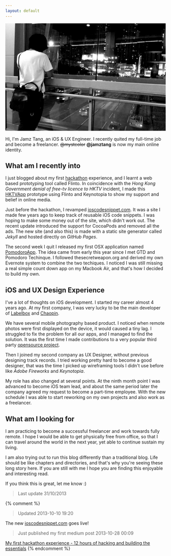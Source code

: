 ```yaml
---
layout: default
---
```


![main](/images/jamz-tang-main.jpg)

Hi, I'm Jamz Tang, an iOS & UX Engineer. I recently quited my full-time job and become a freelancer.
<s>@mystcolor</s> **@jamztang** is now my main online identity.

What am I recently into
----

I just blogged about my first [hackathon][] experience, and I learnt a web based
prototyping tool called Flinto. In coincidence with the _Hong Kong
Government denial of free-tv licence to HKTV_ incident, I made this [HKTVApp][]
prototype using Flinto and Keynotopia to show my support and belief in
online media.

Just before the hackathon, I revamped [ioscodesnippet.com][1]. It was a
site I made few years ago to keep track of reusable iOS code snippets.
I was hoping to make some money out of the site, which didn't work out. 
The recent update introduced the support for CocoaPods and removed all
the ads. The new site (and also this) is made with a static site
generator called _Jekyll_ and hosted directly on _GitHub Pages_.

The second week I quit I released my first OSX application named [PomodoroApp][3].
The idea came from early this year since I met GTD and Pomodoro Techinque.
I followed thesecretweapon.org and derived my own Evernote system to combine
the two techiques. I noticed I was still missing a real simple count down app
on my Macbook Air, and that's how I decided to build my own. 

iOS and UX Design Experience
----

I've a lot of thoughts on iOS development. I started my career almost 4
years ago. At my first company, I was very lucky to be the
main developer of [Labelbox][] and [Chaopin][].

We have several mobile photography based product. I noticed when remote
photos were first displayed on the device, it would caused a tiny lag. I struggled
to fix the problem for all our apps, and I managed to find the solution.
It was the first time I made contributions to a very popular third party
[opensource project][rs/SDWebImage].

Then I joined my second company as UX Designer, without previous designing track
records. I tried working pretty hard to become a good designer, that was the
time I picked up wireframing tools I didn't use before like _Adobe Fireworks_
and _Keynotopia_.

My role has also changed at several points. At the ninth month point I
was advanced to become iOS team lead, and about the same period later the
company agreed my request to become a part-time employee. With the new
schedule I was able to start reworking on my own projects and also work
as a freelancer.

What am I looking for
-----

I am practicing to become a successful freelancer and work towards fully remote.
I hope I would be able to get physically free from office, so that I can travel
around the world in the next year, yet able to continue sustain my living.
 
I am also trying out to run this blog differently than a traditional
blog. Life should be like chapters and directories, and that's why you're
seeing these long story here. If you are still with me I hope you are finding
this enjoyable and interesting read.

If you think this is great, let me know :)

> Last update 31/10/2013

{% comment %}
> Updated 2013-10-10 19:20

The new [ioscodesnippet.com][1] goes live!

> Just published my first medium post 2013-10-28 00:09

[My first hackathon experience - 12 hours of hacking and building the essentials][5]
{% endcomment %}

[1]:http://ioscodesnippet.com
[3]:pomodoroapp
[4]:http://www.urbandictionary.com/define.php?term=jamz
[5]:https://medium.com/p/3db44088db70

[Stepcase]:http://stepcase.com/
[Innopage]:http://www.innopage.com/

[Labelbox]:https://itunes.apple.com/hk/app/labelbox/id417694704?mt=8
[Chaopin]:https://itunes.apple.com/hk/app/chao-pin/id460930910?mt=8
[rs/SDWebImage]:https://github.com/rs/SDWebImage
[Keynotopia]:http://keynotopia.com/

[hackathon]:https://medium.com/unforgettable-moments/3db44088db70

[HKTVApp]:https://www.flinto.com/p/501df628
